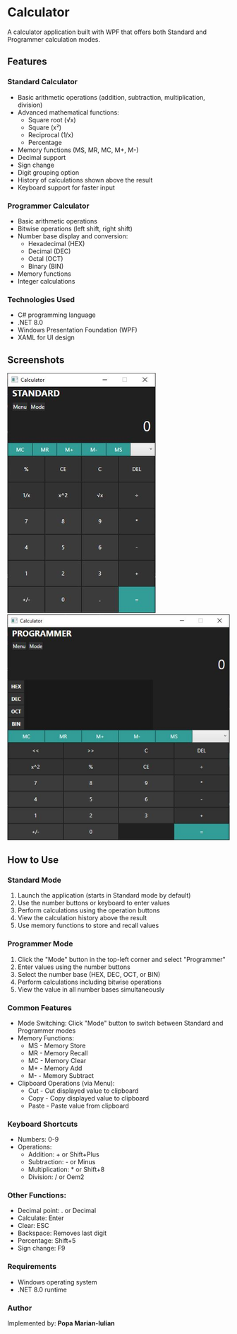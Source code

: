 # Calculator
A calculator application built with WPF that offers both Standard and Programmer calculation modes.

## Features
### Standard Calculator
- Basic arithmetic operations (addition, subtraction, multiplication, division)
- Advanced mathematical functions:
    - Square root (√x)
    - Square (x²)
    - Reciprocal (1/x)
    - Percentage
- Memory functions (MS, MR, MC, M+, M-)
- Decimal support
- Sign change
- Digit grouping option
- History of calculations shown above the result
- Keyboard support for faster input

### Programmer Calculator
- Basic arithmetic operations
- Bitwise operations (left shift, right shift)
- Number base display and conversion:
    - Hexadecimal (HEX)
    - Decimal (DEC)
    - Octal (OCT)
    - Binary (BIN)
- Memory functions
- Integer calculations

### Technologies Used
- C# programming language
- .NET 8.0
- Windows Presentation Foundation (WPF)
- XAML for UI design

## Screenshots
![Standard Calculator Mode](https://github.com/popaiulian1/Calculator/blob/main/other/standard-mode-calc.JPG)
![Programmer Calculator Mode](https://github.com/popaiulian1/Calculator/blob/main/other/programmer-mode-calc.JPG)


## How to Use
### Standard Mode
1. Launch the application (starts in Standard mode by default)
1. Use the number buttons or keyboard to enter values
1. Perform calculations using the operation buttons
1. View the calculation history above the result
1. Use memory functions to store and recall values

### Programmer Mode
1. Click the "Mode" button in the top-left corner and select "Programmer"
1. Enter values using the number buttons
1. Select the number base (HEX, DEC, OCT, or BIN)
1. Perform calculations including bitwise operations
1. View the value in all number bases simultaneously

### Common Features
- Mode Switching: Click "Mode" button to switch between Standard and Programmer modes
- Memory Functions:
    - MS - Memory Store
    - MR - Memory Recall
    - MC - Memory Clear
    - M+ - Memory Add
    - M- - Memory Subtract
- Clipboard Operations (via Menu):
    - Cut - Cut displayed value to clipboard
    - Copy - Copy displayed value to clipboard
    - Paste - Paste value from clipboard

### Keyboard Shortcuts
- Numbers: 0-9
- Operations:
    - Addition: + or Shift+Plus
    - Subtraction: - or Minus
    - Multiplication: * or Shift+8
    - Division: / or Oem2

### Other Functions:
 - Decimal point: . or Decimal
 - Calculate: Enter
 - Clear: ESC
 - Backspace: Removes last digit
 - Percentage: Shift+5
 - Sign change: F9

### Requirements
- Windows operating system
- .NET 8.0 runtime

### Author
Implemented by: **Popa Marian-Iulian**